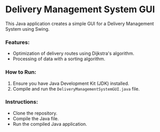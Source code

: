 # Delivery Management System GUI

This Java application creates a simple GUI for a Delivery Management System using Swing.

### Features:
- Optimization of delivery routes using Dijkstra's algorithm.
- Processing of data with a sorting algorithm.

### How to Run:
1. Ensure you have Java Development Kit (JDK) installed.
2. Compile and run the `DeliveryManagementSystemGUI.java` file.

### Instructions:
- Clone the repository.
- Compile the Java file.
- Run the compiled Java application.

